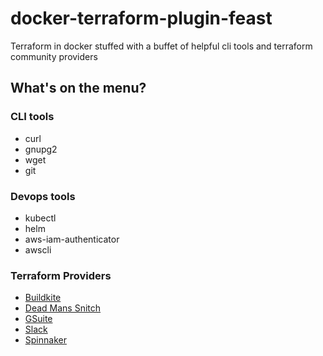 # docker-terraform-plugin-feast
Terraform in docker stuffed with a buffet of helpful cli tools and terraform community providers


## What's on the menu?
### CLI tools
- curl
- gnupg2
- wget
- git

### Devops tools
- kubectl
- helm
- aws-iam-authenticator
- awscli

### Terraform Providers
- [Buildkite](https://github.com/saymedia/terraform-buildkite/terraform-provider-buildkite)
- [Dead Mans Snitch](https://github.com/plukevdh/terraform-provider-dmsnitch)
- [GSuite](https://github.com/DeviaVir/terraform-provider-gsuite)
- [Slack](https://github.com/adamhaney/terraform-provider-slack)
- [Spinnaker](https://github.com/armory-io/terraform-provider-spinnaker)
